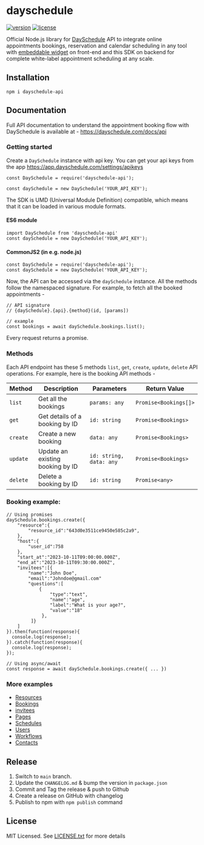 # dayschedule

[![version](https://img.shields.io/npm/v/dayschedule-api.svg)](https://www.npmjs.com/package/dayschedule-api)
[![license](https://img.shields.io/npm/l/dayschedule-api.svg)](https://www.npmjs.com/package/dayschedule-api)

Official Node.js library for [DaySchedule](https://dayschedule.com/) API to integrate online appointments bookings, reservation and calendar scheduling in any tool with [embeddable widget](https://github.com/dayschedule/dayschedule-widget) on front-end and this SDK on backend for complete white-label appointment scheduling at any scale.

## Installation

```
npm i dayschedule-api
```

## Documentation

Full API documentation to understand the appointment booking flow with DaySchedule is available at -
https://dayschedule.com/docs/api

### Getting started

Create a `DaySchedule` instance with api key. You can get your api keys from the app https://app.dayschedule.com/settings/apikeys

```
const DaySchedule = require('dayschedule-api');

const daySchedule = new DaySchedule('YOUR_API_KEY');

```

The SDK is UMD (Universal Module Definition) compatible, which means that it can be loaded in various module formats.

#### ES6 module

```
import DaySchedule from 'dayschedule-api'
const daySchedule = new DaySchedule('YOUR_API_KEY');
```

#### CommonJS2 (in e.g. node.js)

```
const DaySchedule = require('dayschedule-api');
const daySchedule = new DaySchedule('YOUR_API_KEY');
```

Now, the API can be accessed via the `daySchedule` instance. All the methods follow the namespaced signature. For example, to fetch all the booked appointments -

```
// API signature
// {daySchedule}.{api}.{method}(id, [params])

// example
const bookings = await daySchedule.bookings.list();
```

Every request returns a promise.

### Methods

Each API endpoint has these 5 methods `list`, `get`, `create`, `update`, `delete` API operations. For example, here is the booking API methods -

| Method   | Description                      | Parameters              | Return Value          |
| -------- | -------------------------------- | ----------------------- | --------------------- |
| `list`   | Get all the bookings             | `params: any`           | `Promise<Bookings[]>` |
| `get`    | Get details of a booking by ID   | `id: string`            | `Promise<Bookings>`   |
| `create` | Create a new booking             | `data: any`             | `Promise<Bookings>`   |
| `update` | Update an existing booking by ID | `id: string, data: any` | `Promise<Bookings>`   |
| `delete` | Delete a booking by ID           | `id: string`            | `Promise<any>`        |

### Booking example:

```
// Using promises
daySchedule.bookings.create({
    "resource":{
        "resource_id":"643d0e3511ce9450e585c2a9",
    },
    "host":{
        "user_id":758
    },
    "start_at":"2023-10-11T09:00:00.000Z",
    "end_at":"2023-10-11T09:30:00.000Z",
    "invitees":[{
        "name":"John Doe",
        "email":"Johndoe@gmail.com"
        "questions":[
            {
                "type":"text",
                "name":"age",
                "label":"What is your age?",
                "value":"18"
             },
         ]}
    ]
}).then(function(response){
  console.log(response);
}).catch(function(response){
  console.log(response);
});

// Using async/await
const response = await daySchedule.bookings.create({ ... })
```

### More examples

- [Resources](docs/resources.md)
- [Bookings](docs/bookings.md)
- [invitees](docs/invitees.md)
- [Pages](docs/pages.md)
- [Schedules](docs/schedules.md)
- [Users](docs/users.md)
- [Workflows](docs/workflows.md)
- [Contacts](docs/contacts.md)

## Release

1.  Switch to `main` branch.
2.  Update the `CHANGELOG.md` & bump the version in `package.json`
3.  Commit and Tag the release & push to Github
4.  Create a release on GitHub with changelog
5.  Publish to npm with `npm publish` command

## License

MIT Licensed. See [LICENSE.txt](LICENSE.txt) for more details

